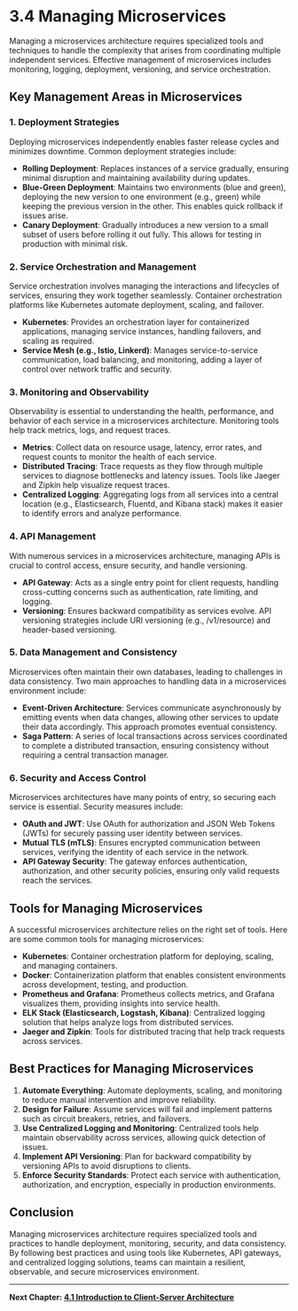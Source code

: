
# 3.4 Managing Microservices

Managing a microservices architecture requires specialized tools and techniques to handle the complexity that arises from coordinating multiple independent services. Effective management of microservices includes monitoring, logging, deployment, versioning, and service orchestration.

## Key Management Areas in Microservices

### 1. Deployment Strategies
Deploying microservices independently enables faster release cycles and minimizes downtime. Common deployment strategies include:

- **Rolling Deployment**: Replaces instances of a service gradually, ensuring minimal disruption and maintaining availability during updates.
- **Blue-Green Deployment**: Maintains two environments (blue and green), deploying the new version to one environment (e.g., green) while keeping the previous version in the other. This enables quick rollback if issues arise.
- **Canary Deployment**: Gradually introduces a new version to a small subset of users before rolling it out fully. This allows for testing in production with minimal risk.

### 2. Service Orchestration and Management
Service orchestration involves managing the interactions and lifecycles of services, ensuring they work together seamlessly. Container orchestration platforms like Kubernetes automate deployment, scaling, and failover.

- **Kubernetes**: Provides an orchestration layer for containerized applications, managing service instances, handling failovers, and scaling as required.
- **Service Mesh (e.g., Istio, Linkerd)**: Manages service-to-service communication, load balancing, and monitoring, adding a layer of control over network traffic and security.

### 3. Monitoring and Observability
Observability is essential to understanding the health, performance, and behavior of each service in a microservices architecture. Monitoring tools help track metrics, logs, and request traces.

- **Metrics**: Collect data on resource usage, latency, error rates, and request counts to monitor the health of each service.
- **Distributed Tracing**: Trace requests as they flow through multiple services to diagnose bottlenecks and latency issues. Tools like Jaeger and Zipkin help visualize request traces.
- **Centralized Logging**: Aggregating logs from all services into a central location (e.g., Elasticsearch, Fluentd, and Kibana stack) makes it easier to identify errors and analyze performance.

### 4. API Management
With numerous services in a microservices architecture, managing APIs is crucial to control access, ensure security, and handle versioning.

- **API Gateway**: Acts as a single entry point for client requests, handling cross-cutting concerns such as authentication, rate limiting, and logging.
- **Versioning**: Ensures backward compatibility as services evolve. API versioning strategies include URI versioning (e.g., /v1/resource) and header-based versioning.

### 5. Data Management and Consistency
Microservices often maintain their own databases, leading to challenges in data consistency. Two main approaches to handling data in a microservices environment include:

- **Event-Driven Architecture**: Services communicate asynchronously by emitting events when data changes, allowing other services to update their data accordingly. This approach promotes eventual consistency.
- **Saga Pattern**: A series of local transactions across services coordinated to complete a distributed transaction, ensuring consistency without requiring a central transaction manager.

### 6. Security and Access Control
Microservices architectures have many points of entry, so securing each service is essential. Security measures include:

- **OAuth and JWT**: Use OAuth for authorization and JSON Web Tokens (JWTs) for securely passing user identity between services.
- **Mutual TLS (mTLS)**: Ensures encrypted communication between services, verifying the identity of each service in the network.
- **API Gateway Security**: The gateway enforces authentication, authorization, and other security policies, ensuring only valid requests reach the services.

## Tools for Managing Microservices

A successful microservices architecture relies on the right set of tools. Here are some common tools for managing microservices:

- **Kubernetes**: Container orchestration platform for deploying, scaling, and managing containers.
- **Docker**: Containerization platform that enables consistent environments across development, testing, and production.
- **Prometheus and Grafana**: Prometheus collects metrics, and Grafana visualizes them, providing insights into service health.
- **ELK Stack (Elasticsearch, Logstash, Kibana)**: Centralized logging solution that helps analyze logs from distributed services.
- **Jaeger and Zipkin**: Tools for distributed tracing that help track requests across services.

## Best Practices for Managing Microservices

1. **Automate Everything**: Automate deployments, scaling, and monitoring to reduce manual intervention and improve reliability.
2. **Design for Failure**: Assume services will fail and implement patterns such as circuit breakers, retries, and failovers.
3. **Use Centralized Logging and Monitoring**: Centralized tools help maintain observability across services, allowing quick detection of issues.
4. **Implement API Versioning**: Plan for backward compatibility by versioning APIs to avoid disruptions to clients.
5. **Enforce Security Standards**: Protect each service with authentication, authorization, and encryption, especially in production environments.

## Conclusion

Managing microservices architecture requires specialized tools and practices to handle deployment, monitoring, security, and data consistency. By following best practices and using tools like Kubernetes, API gateways, and centralized logging solutions, teams can maintain a resilient, observable, and secure microservices environment.

---

**Next Chapter: [4.1 Introduction to Client-Server Architecture](../chapter3_client_server_architecture/4.1_introduction_to_client_server.md)**